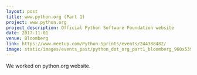 ```yaml
---
layout: post
title: www.python.org (Part 1)
project: www.python.org
project_description: Official Python Software Foundation website
date: 2017-11-01
venue: Bloomberg
link: https://www.meetup.com/Python-Sprints/events/244388482/
image: static/images/events_past/python_dot_org_part1_bloomberg_960x539px.jpeg
---
```


We worked on python.org website.